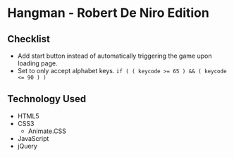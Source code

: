 # Hangman - Robert De Niro Edition

## Checklist

- Add start button instead of automatically triggering the game upon loading page.
- Set to only accept alphabet keys. `if ( ( keycode >= 65 ) && ( keycode <= 90 ) )`

## Technology Used

- HTML5
- CSS3
  - Animate.CSS
- JavaScript
- jQuery